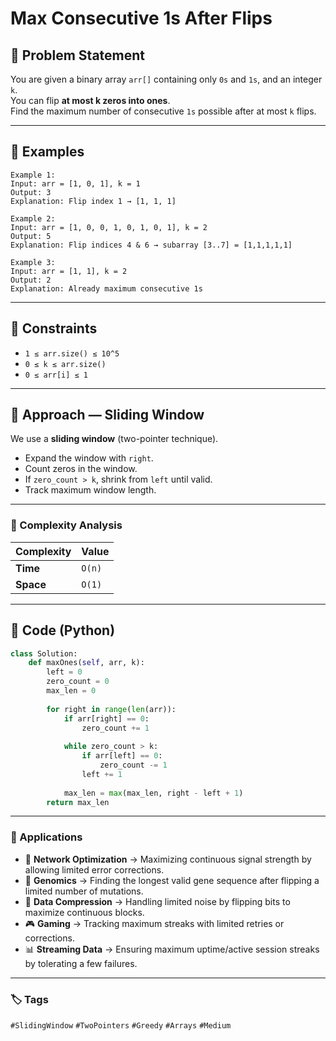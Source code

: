 #  Max Consecutive 1s After Flips

## 🔹 Problem Statement  
You are given a binary array `arr[]` containing only `0s` and `1s`, and an integer `k`.  
You can flip **at most k zeros into ones**.  
Find the maximum number of consecutive `1s` possible after at most `k` flips.  

---

## 🔸 Examples  
```text
Example 1:
Input: arr = [1, 0, 1], k = 1
Output: 3
Explanation: Flip index 1 → [1, 1, 1]

Example 2:
Input: arr = [1, 0, 0, 1, 0, 1, 0, 1], k = 2
Output: 5
Explanation: Flip indices 4 & 6 → subarray [3..7] = [1,1,1,1,1]

Example 3:
Input: arr = [1, 1], k = 2
Output: 2
Explanation: Already maximum consecutive 1s
```
---

## 🔹 Constraints  
- `1 ≤ arr.size() ≤ 10^5`  
- `0 ≤ k ≤ arr.size()`  
- `0 ≤ arr[i] ≤ 1`

---

## 🔸 Approach — Sliding Window  
We use a **sliding window** (two-pointer technique).  

- Expand the window with `right`.  
- Count zeros in the window.  
- If `zero_count > k`, shrink from `left` until valid.  
- Track maximum window length.  
---
### 🔹 Complexity Analysis  

| Complexity | Value |
|------------|-------|
| **Time**   | `O(n)` |
| **Space**  | `O(1)` |

---

## 🔹 Code (Python)  
```python
class Solution:
    def maxOnes(self, arr, k):
        left = 0
        zero_count = 0
        max_len = 0
        
        for right in range(len(arr)):
            if arr[right] == 0:
                zero_count += 1
            
            while zero_count > k:
                if arr[left] == 0:
                    zero_count -= 1
                left += 1
            
            max_len = max(max_len, right - left + 1)
        return max_len

```
---
### 🔹 Applications  

- 📶 **Network Optimization** → Maximizing continuous signal strength by allowing limited error corrections.  
- 🧪 **Genomics** → Finding the longest valid gene sequence after flipping a limited number of mutations.  
- 💾 **Data Compression** → Handling limited noise by flipping bits to maximize continuous blocks.  
- 🎮 **Gaming** → Tracking maximum streaks with limited retries or corrections.  
- 📊 **Streaming Data** → Ensuring maximum uptime/active session streaks by tolerating a few failures.  
---
### 🏷️ Tags  
`#SlidingWindow` `#TwoPointers` `#Greedy` `#Arrays` `#Medium`  

        
